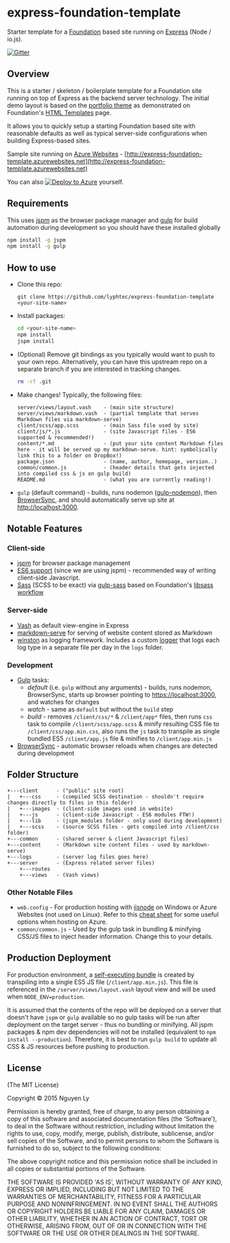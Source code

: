 # express-foundation-template

Starter template for a [Foundation](http://foundation.zurb.com/) based site running on [Express](http://expressjs.com/) (Node / io.js).

[![Gitter](https://badges.gitter.im/Join%20Chat.svg)](https://gitter.im/lyphtec/express-foundation-template?utm_source=badge&utm_medium=badge&utm_campaign=pr-badge)

## Overview

This is a starter / skeleton / boilerplate template for a Foundation site running on top of Express as the backend server technology.  The initial demo layout is based on the [portfolio theme](http://foundation.zurb.com/templates/portfolio-theme.html) as demonstrated on Foundation's [HTML Templates](http://foundation.zurb.com/templates.html) page.

It allows you to quickly setup a starting Foundation based site with reasonable defaults as well as typical server-side configurations when building Express-based sites.

Sample site running on [Azure Websites](http://azure.microsoft.com/en-us/services/websites/) - [http://express-foundation-template.azurewebsites.net](http://express-foundation-template.azurewebsites.net)

You can also
[![Deploy to Azure](http://azuredeploy.net/deploybutton.png)](https://azuredeploy.net/) yourself.


## Requirements

This uses [jspm](http://jspm.io/) as the browser package manager and [gulp](http://gulpjs.com/) for build automation during development so you should have these installed globally

```bash
npm install -g jspm
npm install -g gulp
```

## How to use

- Clone this repo:

  ```
  git clone https://github.com/lyphtec/express-foundation-template <your-site-name>
  ```

- Install packages:

  ```bash
  cd <your-site-name>
  npm install
  jspm install
  ```

- (Optional) Remove git bindings as you typically would want to push to your own repo.  Alternatively, you can have this upstream repo on a separate branch if you are interested in tracking changes.

  ```bash
  rm -rf .git
  ```

- Make changes! Typically, the following files:

  ```
  server/views/layout.vash    - (main site structure)
  server/views/markdown.vash  - (partial template that serves Markdown files via markdown-serve)
  client/scss/app.scss        - (main Sass file used by site)
  client/js/*.js              - (site Javascript files - ES6 supported & recommended!)
  content/*.md                - (put your site content Markdown files here - it will be served up my markdown-serve. hint: symbolically link this to a folder on DropBox!)
  package.json                - (name, author, homepage, version..)
  common/common.js            - (header details that gets injected into compiled css & js on gulp build)
  README.md                   - (what you are currently reading!)
  ```

- `gulp` (default command) - builds, runs nodemon ([gulp-nodemon](https://github.com/JacksonGariety/gulp-nodemon)), then [BrowserSync](http://www.browsersync.io/), and should automatically serve up site at [http://localhost:3000](http://localhost:3000).

## Notable Features

### Client-side

- [jspm](http://jspm.io/) for browser package management
- [ES6 support](https://github.com/lukehoban/es6features) (since we are using jspm) - recommended way of writing client-side Javascript.
- [Sass](http://www.sass-lang.com/) (SCSS to be exact) via [gulp-sass](https://github.com/dlmanning/gulp-sass) based on Foundation's [libsass workflow](http://foundation.zurb.com/docs/sass.html)

### Server-side

- [Vash](https://github.com/kirbysayshi/vash) as default view-engine in Express
- [markdown-serve](http://lyphtec.github.io/markdown-serve/) for serving of website content stored as Markdown
- [winston](https://github.com/winstonjs/winston) as logging framework. Includes a custom [logger](https://github.com/lyphtec/express-foundation-template/blob/master/server/logger.js) that logs each log type in a separate file per day in the `logs` folder.

### Development

- [Gulp](http://gulpjs.com/) tasks:
  - *default* (i.e. `gulp` without any arguments) - builds, runs nodemon, BrowserSync, starts up browser pointing to [https://localhost:3000](https://localhost:3000), and watches for changes
  - *watch* - same as `default` but without the `build` step
  - *build* - removes `/client/css/*` & `/client/app*` files, then runs `css` task to compile `/client/scss/app.scss` & minify resulting CSS file to `/client/css/app.min.css`, also runs the `js` task to transpile as single bundled ES5 `/client/app.js` file & minifies to `/client/app.min.js`
- [BrowserSync](http://www.browsersync.io/) - automatic browser reloads when changes are detected during development


## Folder Structure

```
+---client      - ("public" site root)
|   +---css     - (compiled SCSS destination - shouldn't require changes directly to files in this folder)
|   +---images  - (client-side images used in website)
|   +---js      - (client-side Javascript - ES6 modules FTW!)
|   +---lib     - (jspm_modules folder - only used during development)
|   +---scss    - (source SCSS files - gets compiled into /client/css folder)
+---common      - (shared server & client Javascript files)
+---content     - (Markdown site content files - used by markdown-serve)
+---logs        - (server log files goes here)
+---server      - (Express related server files)
    +---routes
    +---views   - (Vash views)

```

### Other Notable Files

- `web.config` - For production hosting with [iisnode](https://github.com/tjanczuk/iisnode) on Windows or Azure Websites (not used on Linux). Refer to this [cheat sheet](http://microsoftazurewebsitescheatsheet.info/) for some useful options when hosting on Azure.
- `common/common.js` - Used by the gulp task in bundling & minifying CSS/JS files to inject header information. Change this to your details.


## Production Deployment

For production environment, a [self-executing bundle](https://github.com/jspm/jspm-cli/wiki/Production-Workflows#creating-a-self-executing-bundle) is created by transpiling into a single ES5 JS file (`/client/app.min.js`).  This file is referenced in the `/server/views/layout.vash` layout view and will be used when `NODE_ENV=production`.

It is assumed that the contents of the repo will be deployed on a server that doesn't have `jspm` or `gulp` available so no gulp tasks will be run after deployment on the target server - thus no bundling or minifying.  All jspm packages & npm dev dependencies will not be installed (equivalent to `npm install --production`). Therefore, it is best to run `gulp build` to update all CSS & JS resources before pushing to production.


## License

(The MIT License)

Copyright &copy; 2015 Nguyen Ly

Permission is hereby granted, free of charge, to any person obtaining
a copy of this software and associated documentation files (the
'Software'), to deal in the Software without restriction, including
without limitation the rights to use, copy, modify, merge, publish,
distribute, sublicense, and/or sell copies of the Software, and to
permit persons to whom the Software is furnished to do so, subject to
the following conditions:

The above copyright notice and this permission notice shall be
included in all copies or substantial portions of the Software.

THE SOFTWARE IS PROVIDED 'AS IS', WITHOUT WARRANTY OF ANY KIND,
EXPRESS OR IMPLIED, INCLUDING BUT NOT LIMITED TO THE WARRANTIES OF
MERCHANTABILITY, FITNESS FOR A PARTICULAR PURPOSE AND NONINFRINGEMENT.
IN NO EVENT SHALL THE AUTHORS OR COPYRIGHT HOLDERS BE LIABLE FOR ANY
CLAIM, DAMAGES OR OTHER LIABILITY, WHETHER IN AN ACTION OF CONTRACT,
TORT OR OTHERWISE, ARISING FROM, OUT OF OR IN CONNECTION WITH THE
SOFTWARE OR THE USE OR OTHER DEALINGS IN THE SOFTWARE.
